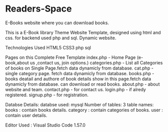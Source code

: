 # Readers-Space
E-Books website where you can download books.

This is a E-Book library Theme Website Template, designed using html and css. for backend used php and sql. Dynamic website.

Technologies Used
HTML5
CSS3
php
sql

Pages on this Complete Free Template
index.php - Home Page (e-book,about us ,contact us, join options.)
categories.php - List all Categories of books on Single Page.fetch data dynamicly from database.
cat.php - single category page. fetch data dynamicly from database.
books.php - books deatail and authore of book details show in this page.fetch data dynamicly from database. can download or read books.
about.php - about website and team. 
contact.php - for contact us.
login.php - if alredy registered.
signup.php - for registration.

Databse Details:
databse used: mysql
Number of tables: 3
table names:
  books : contain books details.
  category : contain categories of books.
  user : contain user details.


Editor Used : Visual Studio Code 1.57.0
